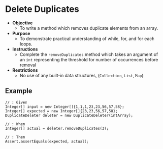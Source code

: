 
# Delete Duplicates 
* **Objective**
	* To write a method which removes duplicate elements from an array.
* **Purpose**
	* To demonstrate practical understanding of while, for, and for each loops.
* **Instructions**
    * Complete the `removeDuplicates` method which takes an argument of an `int` representing the threshold for number of occurrences before removal
* **Restrictions**
    * No use of any built-in data structures, (`Collection`, `List`, `Map`)

## Example
```
// : Given
Integer[] input = new Integer[]{1,1,1,23,23,56,57,58};
Integer[] expected = new Integer[]{23,23,56,57,58};
DuplicateDeleter deleter = new DuplicateDeleter(intArray);

// : When
Integer[] actual = deleter.removeDuplicates(3);

// : Then
Assert.assertEquals(expected, actual);
```
